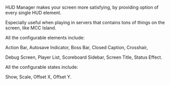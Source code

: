 HUD Manager makes your screen more satisfying, by providing option of every single HUD element.



Especially useful when playing in servers that contains tons of things on the screen, like MCC Island.



All the configurable elements include:



Action Bar, Autosave Indicator, Boss Bar, Closed Caption, Crosshair,



Debug Screen, Player List, Scoreboard Sidebar, Screen Title, Status Effect.



All the configurable states include:



Show, Scale, Offset X, Offset Y.

